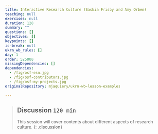 ```yaml
---
title: Interactive Research Culture (Saskia Frisby and Amy Orben)
teaching: null
exercises: null
duration: 120
summary: ""
questions: []
objectives: []
keypoints: []
is-break: null
ukrn_wb_rules: []
day: 1
order: 525000
missingDependencies: []
dependencies:
  - /fig/osf-esm.jpg
  - /fig/osf-contributors.jpg
  - /fig/osf-my-projects.jpg
originalRepository: mjaquiery/ukrn-wb-lesson-examples

---
```

> ## Discussion `120 min`
> This session will cover contents about different aspects of research culture.
{: .discussion}
